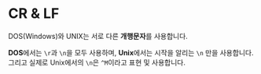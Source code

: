 # CR & LF

DOS(Windows)와 UNIX는 서로 다른 **개행문자**를 사용합니다.

**DOS**에서는 `\r`과 `\n`을 모두 사용하며, **Unix**에서는 시작을 알리는 `\n` 만을 사용합니다. 그리고 실제로 Unix에서의 `\n`은 `^M`이라고 표현 및 사용합니다.